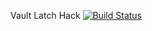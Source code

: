 Vault Latch Hack [![Build Status](https://travis-ci.org/amassanet/vault-latch-hack.svg)](https://travis-ci.org/amassanet/vault-latch-hack)
